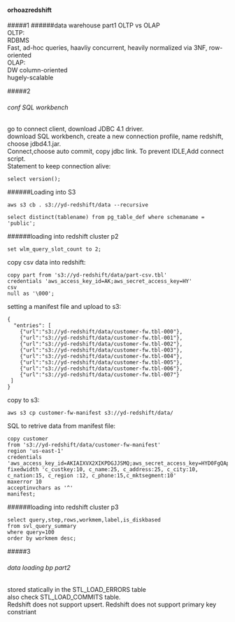 #### orhoazredshift
#####1
######data warehouse part1
OLTP vs OLAP  
OLTP:  
RDBMS  
Fast, ad-hoc queries, haavliy concurrent, heavily normalized via 3NF, row-oriented  
OLAP:  
DW 
column-oriented  
hugely-scalable  


#####2
###### conf SQL workbench

go to connect client, download JDBC 4.1 driver.  
download SQL workbench, create a new connection profile, name redshift, choose jdbd4.1.jar.  
Connect,choose auto commit, copy jdbc link. To prevent IDLE,Add connect script.  
Statement to keep connection alive:  
```
select version();
```
######Loading into S3
```
aws s3 cb . s3://yd-redshift/data --recursive
```
```
select distinct(tablename) from pg_table_def where schemaname = 'public';
```
######loading into redshift cluster p2
```
set wlm_query_slot_count to 2;
```

copy csv data into redshift:
```
copy part from 's3://yd-redshift/data/part-csv.tbl' 
credentials 'aws_access_key_id=AK;aws_secret_access_key=HY'
csv
null as '\000';
```

setting a manifest file and upload to s3:
```
{
  "entries": [
    {"url":"s3://yd-redshift/data/customer-fw.tbl-000"},
    {"url":"s3://yd-redshift/data/customer-fw.tbl-001"},
    {"url":"s3://yd-redshift/data/customer-fw.tbl-002"},
    {"url":"s3://yd-redshift/data/customer-fw.tbl-003"},
    {"url":"s3://yd-redshift/data/customer-fw.tbl-004"},    
    {"url":"s3://yd-redshift/data/customer-fw.tbl-005"},
    {"url":"s3://yd-redshift/data/customer-fw.tbl-006"}, 
    {"url":"s3://yd-redshift/data/customer-fw.tbl-007"}
 ]
}
```
copy to s3:
```
aws s3 cp customer-fw-manifest s3://yd-redshift/data/
```

SQL to retrive data from manifest file:
```
copy customer
from 's3://yd-redshift/data/customer-fw-manifest'
region 'us-east-1'
credentials 'aws_access_key_id=AKIAIXVX2XIKPDGJJSMQ;aws_secret_access_key=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'
fixedwidth 'c_custkey:10, c_name:25, c_address:25, c_city:10, c_nation:15, c_region :12, c_phone:15,c_mktsegment:10'
maxerror 10
acceptinvchars as '^'
manifest;
```

######loading into redshift cluster p3
```
select query,step,rows,workmem,label,is_diskbased
from svl_query_summary
where query=100
order by workmem desc;
```
#####3
###### data loading bp part2 
stored statically in the STL_LOAD_ERRORS table  
also check STL_LOAD_COMMITS table.  
Redshift does not support upsert.
Redshift does not support primary key constriant
